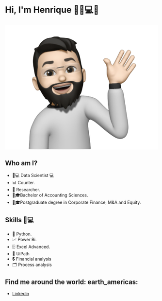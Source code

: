 # **Hi, I'm Henrique** 🙋‍♂️💻👋

###
![GitHub Logo](Avatar01.png)

## Who am I? 

* 🧔💻 Data Scientist 💻
* 📊 Counter.
* 📒 Researcher.
* 🧔🎓Bachelor of Accounting Sciences.
* 🧔🎓Postgraduate degree in Corporate Finance, M&A and Equity.

## Skills  🧔💻

* 🐍 Python.
* 📈 Power Bi.
* 🗄  Excel Advanced.
* 🤖 UiPath
*  💲 Financial analysis
*  🗂 Process analysis

## Find me around the world: earth_americas:

* [Linkedin]( https://www.linkedin.com/in/henriquegod%C3%AA/)
